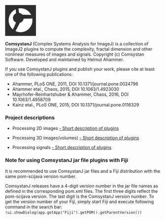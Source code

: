 <html>
	<head>
		<link rel="shortcut icon" type="image/png" href="images/comsystan-favicon.png">
	</head>
</html>

<!-- ![Image](comsystan-logo.png)-->
<img src="images/comsystan-logo-grey46.png" width=100 height=100/>

**ComsystanJ** (Complex Systems Analysis for ImageJ) is a collection of ImageJ2 plugins to compute the complexity, fractal dimension and other nonlinear measures of images and signals. Copyright (c) Comsystan Software. Developed and maintained by Helmut Ahammer.

If you use ComsystanJ plugins and publish your work, please cite at least one of the following publications:
- Ahammer, PLoS ONE, 2011, DOI 10.1371/journal.pone.0024796
- Ahammer etal., Chaos, 2015, DOI 10.1063/1.4923030
- Mayrhofer-Reinhartshuber & Ahammer, Chaos, 2016, DOI 10.1063/1.4958709
- Kainz etal., PLoS ONE, 2015, DOI 10.1371/journal.pone.0116329


### Project descriptions
- Processing 2D images [- Short description of plugins](description/img2-description.md) 

- Processing 3D images(volumes) [- Short description of plugins](description/img3-description.md) 

- Processing signals [- Short description of plugins](description/sig-description.md) 

### Note for using ComsystanJ jar file plugins with Fiji

It is recommended to use ComsystanJ jar files and a Fiji distribution with the same pom-scijava version number.

ComsystanJ releases have a 4-digit version number in the jar file names as defined in the corresponding pom.xml files. The first three digits reflect the pom-scijava version. The last digit is the ComsystanJ version number.
To get the version number of your Fiji, simply start Fiji and execute following command in the search bar: `!ui.showDialog(app.getApp("Fiji").getPOM().getParentVersion())`
